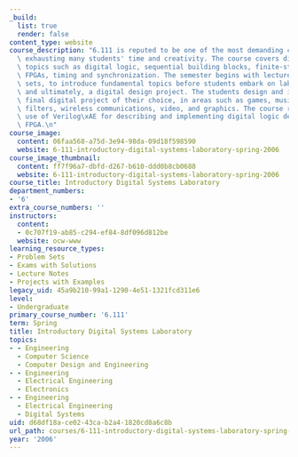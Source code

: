 ```yaml
---
_build:
  list: true
  render: false
content_type: website
course_description: "6.111 is reputed to be one of the most demanding classes at MIT,\
  \ exhausting many students' time and creativity. The course covers digital design\
  \ topics such as digital logic, sequential building blocks, finite-state machines,\
  \ FPGAs, timing and synchronization. The semester begins with lectures and problem\
  \ sets, to introduce fundamental topics before students embark on lab assignments\
  \ and ultimately, a digital design project. The students design and implement a\
  \ final digital project of their choice, in areas such as games, music, digital\
  \ filters, wireless communications, video, and graphics. The course relies on extensive\
  \ use of Verilog\xAE for describing and implementing digital logic designs on state-of-the-art\
  \ FPGA.\n"
course_image:
  content: 06faa568-a75d-3e94-98da-09d18f598590
  website: 6-111-introductory-digital-systems-laboratory-spring-2006
course_image_thumbnail:
  content: ff7f96a7-dbfd-d267-b610-ddd0b8cb0688
  website: 6-111-introductory-digital-systems-laboratory-spring-2006
course_title: Introductory Digital Systems Laboratory
department_numbers:
- '6'
extra_course_numbers: ''
instructors:
  content:
  - 0c707f19-ab85-c294-ef84-8df096d812be
  website: ocw-www
learning_resource_types:
- Problem Sets
- Exams with Solutions
- Lecture Notes
- Projects with Examples
legacy_uid: 45a9b210-99a1-1290-4e51-1321fcd311e6
level:
- Undergraduate
primary_course_number: '6.111'
term: Spring
title: Introductory Digital Systems Laboratory
topics:
- - Engineering
  - Computer Science
  - Computer Design and Engineering
- - Engineering
  - Electrical Engineering
  - Electronics
- - Engineering
  - Electrical Engineering
  - Digital Systems
uid: d68df18a-ce02-43ca-b2a4-1820cd8a6c8b
url_path: courses/6-111-introductory-digital-systems-laboratory-spring-2006
year: '2006'
---
```

